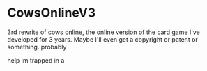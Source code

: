 # CowsOnlineV3
3rd rewrite of cows online, the online version of the card game I've developed for 3 years. Maybe I'll even get a copyright or patent or something.
probably


help im trapped in a
